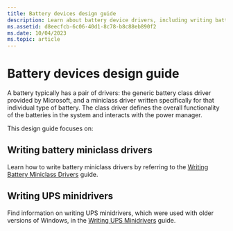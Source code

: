 ```yaml
---
title: Battery devices design guide
description: Learn about battery device drivers, including writing battery miniclass drivers and UPS minidrivers.
ms.assetid: d8eecfcb-6c06-40d1-8c78-b8c88eb890f2
ms.date: 10/04/2023
ms.topic: article
---
```


# Battery devices design guide

A battery typically has a pair of drivers: the generic battery class driver provided by Microsoft, and a miniclass driver written specifically for that individual type of battery. The class driver defines the overall functionality of the batteries in the system and interacts with the power manager.

This design guide focuses on:

## Writing battery miniclass drivers

Learn how to write battery miniclass drivers by referring to the [Writing Battery Miniclass Drivers](writing-battery-miniclass-drivers.md) guide.

## Writing UPS minidrivers

Find information on writing UPS minidrivers, which were used with older versions of Windows, in the [Writing UPS Minidrivers](writing-ups-minidrivers.md) guide.
